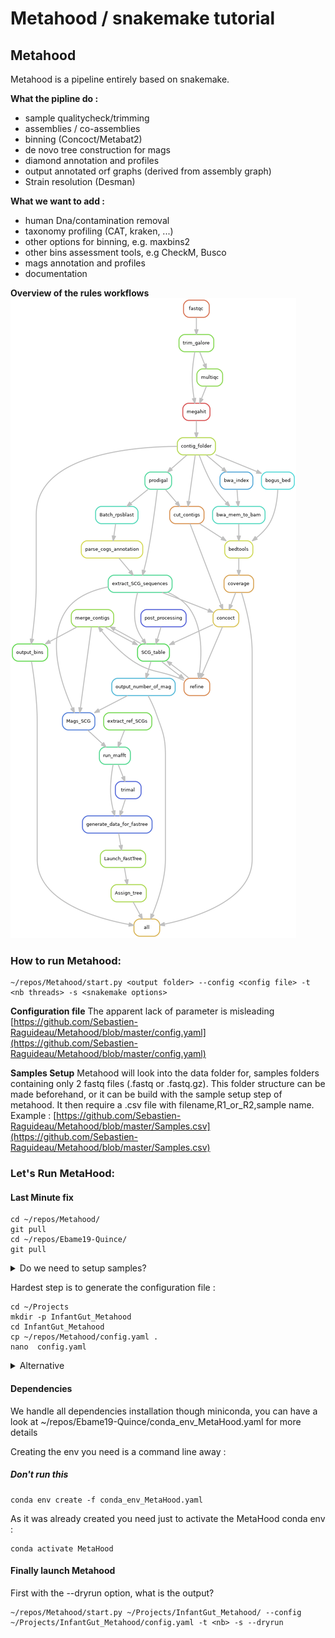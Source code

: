 # Metahood / snakemake tutorial

## Metahood
Metahood is a pipeline entirely based on snakemake. 

**What the pipline do :**
 - sample qualitycheck/trimming
- assemblies / co-assemblies
- binning (Concoct/Metabat2)
- de novo tree construction for mags
- diamond annotation and profiles
- output annotated orf graphs (derived from assembly graph)
- Strain resolution (Desman)

 **What we want to add :**
 - human Dna/contamination removal 
 - taxonomy profiling (CAT, kraken, ...)
 - other options for  binning, e.g. maxbins2  
 - other bins assessment tools, e.g CheckM, Busco 
 - mags annotation and profiles
 - documentation
 
 **Overview of the rules workflows**
![alt tag](./Binning.png)

###  How to run Metahood:
    ~/repos/Metahood/start.py <output folder> --config <config file> -t <nb threads> -s <snakemake options> 

 **Configuration file**
 The apparent lack of parameter is misleading
[https://github.com/Sebastien-Raguideau/Metahood/blob/master/config.yaml](https://github.com/Sebastien-Raguideau/Metahood/blob/master/config.yaml)

 **Samples Setup**
Metahood will look into the data folder for, samples folders containing only 2 fastq files (.fastq or .fastq.gz). This folder structure can be made beforehand, or it can be build with the sample setup step of metahood. It then require a .csv file with filename,R1_or_R2,sample name.
Example : [https://github.com/Sebastien-Raguideau/Metahood/blob/master/Samples.csv](https://github.com/Sebastien-Raguideau/Metahood/blob/master/Samples.csv)

###  Let's Run MetaHood:
#### Last Minute fix

    cd ~/repos/Metahood/
    git pull
    cd ~/repos/Ebame19-Quince/
    git pull


<details><summary>Do we need to setup samples? </summary>
<p>
Yes, the file is at  

`~/repos/Ebame19-Quince/Samples.csv` 

</p>
</details>

Hardest step is to generate the configuration file :

    cd ~/Projects
    mkdir -p InfantGut_Metahood
    cd InfantGut_Metahood
    cp ~/repos/Metahood/config.yaml .
    nano  config.yaml

<details><summary>Alternative </summary>
<p>

    cp ~/repos/Ebame19-Quince/metahood_config.yaml ~/Projects/InfantGut_Metahood/config.yaml

</p>
</details>


#### Dependencies
We handle  all dependencies installation though miniconda,  you can have a look at  ~/repos/Ebame19-Quince/conda_env_MetaHood.yaml for more details

Creating the env you need is a command line away :
##### Don't run this

    conda env create -f conda_env_MetaHood.yaml
As it was already created you need just to activate the MetaHood conda env :

    conda activate MetaHood


#### Finally launch Metahood
First with the --dryrun option, what is the output?

    ~/repos/Metahood/start.py ~/Projects/InfantGut_Metahood/ --config ~/Projects/InfantGut_Metahood/config.yaml -t <nb> -s --dryrun        


